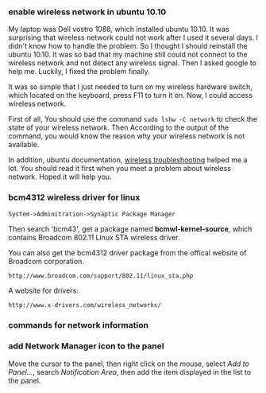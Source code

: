 ### enable wireless network in ubuntu 10.10

My laptop was Dell vostro 1088, which installed ubuntu 10.10. It was surprising
that wireless network could not work after I used it several days. I didn't know
how to handle the problem. So I thought I should reinstall the ubuntu 10.10. It
was so bad that my machine still could not connect to the wireless network and
not detect any wireless signal. Then I asked google to help me. Luckily, I
fixed the problem finally.

It was so simple that I just needed to turn on my wireless hardware switch, which
located on the keyboard, press F11 to turn it on. Now, I could access wireless network. 

First of all, You should use the command `sudo lshw -C network` to check the state of 
your wireless network. Then According to the output of the command, you would
know the reason why your wireless network is not available.

In addition, ubuntu documentation, [wireless troubleshooting][1] helped me a lot. You 
should read it first when you meet a problem about wireless network. Hoped it will help you.

### bcm4312 wireless driver for linux

    System->Adminitration->Synaptic Package Manager

Then search 'bcm43', get a package named __bcmwl-kernel-source__, which
contains Broadcom 802.11 Linux STA wireless driver.

You can also get the bcm4312 driver package from the offical website of
Broadcom corporation.

    http://www.broadcom.com/support/802.11/linux_sta.php

A website for drivers:

    http://www.x-drivers.com/wireless_networks/

### commands for network information

### add Network Manager icon to the panel

Move the cursor to the panel, then right click on the mouse, select _Add to
Panel..._, search _Notification Area_, then add the item displayed in the
list to the panel.


[1]:https://help.ubuntu.com/10.10/internet/C/troubleshooting-wireless.html#troubleshooting-wireless-disabled 
